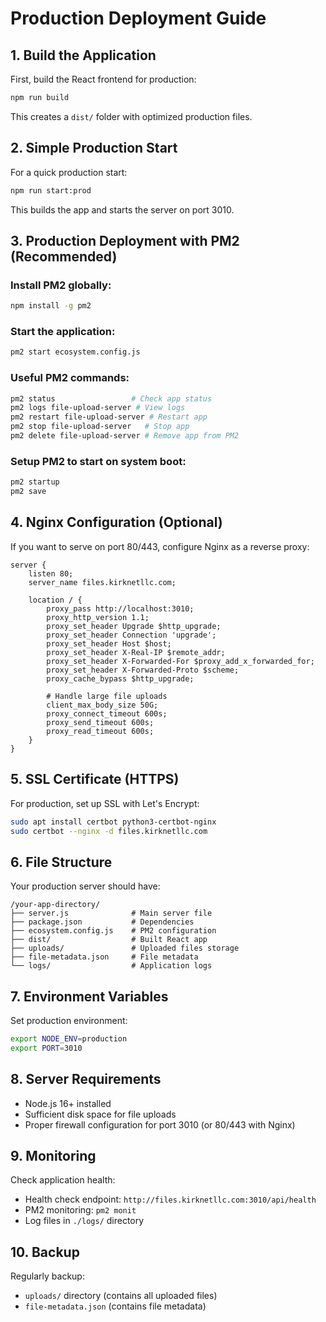 # Production Deployment Guide

## 1. Build the Application

First, build the React frontend for production:

```bash
npm run build
```

This creates a `dist/` folder with optimized production files.

## 2. Simple Production Start

For a quick production start:

```bash
npm run start:prod
```

This builds the app and starts the server on port 3010.

## 3. Production Deployment with PM2 (Recommended)

### Install PM2 globally:
```bash
npm install -g pm2
```

### Start the application:
```bash
pm2 start ecosystem.config.js
```

### Useful PM2 commands:
```bash
pm2 status                 # Check app status
pm2 logs file-upload-server # View logs
pm2 restart file-upload-server # Restart app
pm2 stop file-upload-server   # Stop app
pm2 delete file-upload-server # Remove app from PM2
```

### Setup PM2 to start on system boot:
```bash
pm2 startup
pm2 save
```

## 4. Nginx Configuration (Optional)

If you want to serve on port 80/443, configure Nginx as a reverse proxy:

```nginx
server {
    listen 80;
    server_name files.kirknetllc.com;
    
    location / {
        proxy_pass http://localhost:3010;
        proxy_http_version 1.1;
        proxy_set_header Upgrade $http_upgrade;
        proxy_set_header Connection 'upgrade';
        proxy_set_header Host $host;
        proxy_set_header X-Real-IP $remote_addr;
        proxy_set_header X-Forwarded-For $proxy_add_x_forwarded_for;
        proxy_set_header X-Forwarded-Proto $scheme;
        proxy_cache_bypass $http_upgrade;
        
        # Handle large file uploads
        client_max_body_size 50G;
        proxy_connect_timeout 600s;
        proxy_send_timeout 600s;
        proxy_read_timeout 600s;
    }
}
```

## 5. SSL Certificate (HTTPS)

For production, set up SSL with Let's Encrypt:

```bash
sudo apt install certbot python3-certbot-nginx
sudo certbot --nginx -d files.kirknetllc.com
```

## 6. File Structure

Your production server should have:
```
/your-app-directory/
├── server.js              # Main server file
├── package.json           # Dependencies
├── ecosystem.config.js    # PM2 configuration
├── dist/                  # Built React app
├── uploads/               # Uploaded files storage
├── file-metadata.json     # File metadata
└── logs/                  # Application logs
```

## 7. Environment Variables

Set production environment:
```bash
export NODE_ENV=production
export PORT=3010
```

## 8. Server Requirements

- Node.js 16+ installed
- Sufficient disk space for file uploads
- Proper firewall configuration for port 3010 (or 80/443 with Nginx)

## 9. Monitoring

Check application health:
- Health check endpoint: `http://files.kirknetllc.com:3010/api/health`
- PM2 monitoring: `pm2 monit`
- Log files in `./logs/` directory

## 10. Backup

Regularly backup:
- `uploads/` directory (contains all uploaded files)
- `file-metadata.json` (contains file metadata)